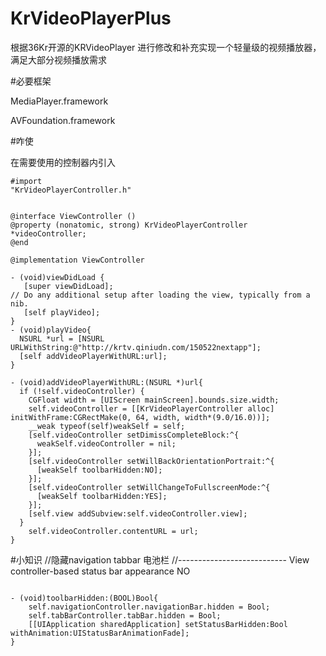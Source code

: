 # KrVideoPlayerPlus
根据36Kr开源的KRVideoPlayer 进行修改和补充实现一个轻量级的视频播放器，满足大部分视频播放需求

#必要框架
<p>MediaPlayer.framework</p>
<p>AVFoundation.framework</p>

#咋使

在需要使用的控制器内引入  <pre><code>#import "KrVideoPlayerController.h"</code></pre>

<pre><code>
@interface ViewController ()
@property (nonatomic, strong) KrVideoPlayerController  *videoController;
@end

@implementation ViewController

- (void)viewDidLoad {
   [super viewDidLoad];
// Do any additional setup after loading the view, typically from a nib.
   [self playVideo];
}
- (void)playVideo{
  NSURL *url = [NSURL URLWithString:@"http://krtv.qiniudn.com/150522nextapp"];
  [self addVideoPlayerWithURL:url];
}

- (void)addVideoPlayerWithURL:(NSURL *)url{
  if (!self.videoController) {
    CGFloat width = [UIScreen mainScreen].bounds.size.width;
    self.videoController = [[KrVideoPlayerController alloc] initWithFrame:CGRectMake(0, 64, width, width*(9.0/16.0))];
    __weak typeof(self)weakSelf = self;
    [self.videoController setDimissCompleteBlock:^{
      weakSelf.videoController = nil;
    }];
    [self.videoController setWillBackOrientationPortrait:^{
      [weakSelf toolbarHidden:NO];
    }];
    [self.videoController setWillChangeToFullscreenMode:^{
      [weakSelf toolbarHidden:YES];
    }];
    [self.view addSubview:self.videoController.view];
  }
    self.videoController.contentURL = url;
}
</code></pre>

#小知识
//隐藏navigation tabbar 电池栏
//---------------------------
View controller-based status bar appearance    NO
<pre><code>
- (void)toolbarHidden:(BOOL)Bool{
    self.navigationController.navigationBar.hidden = Bool;
    self.tabBarController.tabBar.hidden = Bool;
    [[UIApplication sharedApplication] setStatusBarHidden:Bool withAnimation:UIStatusBarAnimationFade];
}
</code></pre>



